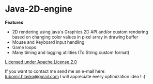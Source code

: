 Java-2D-engine
==============

**Features**
- 2D rendering using java`s Graphics 2D API and/or custom rendering based on changing color values in pixel array in drawing buffer
- Mouse and Keyboard input handling
- Game loops
- Many timing and logging utilities (To String custom format)

[Licensed under Apache License 2.0](./LICENCE.md)

If you want to contact me send me an e-mail here: lubomir.hlavko@gmail.com
I will appreciate every optimization idea ! :)
